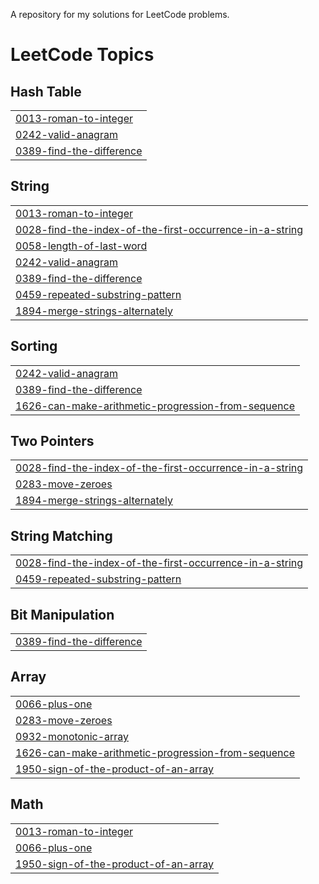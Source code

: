 A repository for my solutions for LeetCode problems.

<!---LeetCode Topics Start-->
# LeetCode Topics
## Hash Table
|  |
| ------- |
| [0013-roman-to-integer](https://github.com/YaroslavDvoinikov/leet-code/tree/master/0013-roman-to-integer) |
| [0242-valid-anagram](https://github.com/YaroslavDvoinikov/leet-code/tree/master/0242-valid-anagram) |
| [0389-find-the-difference](https://github.com/YaroslavDvoinikov/leet-code/tree/master/0389-find-the-difference) |
## String
|  |
| ------- |
| [0013-roman-to-integer](https://github.com/YaroslavDvoinikov/leet-code/tree/master/0013-roman-to-integer) |
| [0028-find-the-index-of-the-first-occurrence-in-a-string](https://github.com/YaroslavDvoinikov/leet-code/tree/master/0028-find-the-index-of-the-first-occurrence-in-a-string) |
| [0058-length-of-last-word](https://github.com/YaroslavDvoinikov/leet-code/tree/master/0058-length-of-last-word) |
| [0242-valid-anagram](https://github.com/YaroslavDvoinikov/leet-code/tree/master/0242-valid-anagram) |
| [0389-find-the-difference](https://github.com/YaroslavDvoinikov/leet-code/tree/master/0389-find-the-difference) |
| [0459-repeated-substring-pattern](https://github.com/YaroslavDvoinikov/leet-code/tree/master/0459-repeated-substring-pattern) |
| [1894-merge-strings-alternately](https://github.com/YaroslavDvoinikov/leet-code/tree/master/1894-merge-strings-alternately) |
## Sorting
|  |
| ------- |
| [0242-valid-anagram](https://github.com/YaroslavDvoinikov/leet-code/tree/master/0242-valid-anagram) |
| [0389-find-the-difference](https://github.com/YaroslavDvoinikov/leet-code/tree/master/0389-find-the-difference) |
| [1626-can-make-arithmetic-progression-from-sequence](https://github.com/YaroslavDvoinikov/leet-code/tree/master/1626-can-make-arithmetic-progression-from-sequence) |
## Two Pointers
|  |
| ------- |
| [0028-find-the-index-of-the-first-occurrence-in-a-string](https://github.com/YaroslavDvoinikov/leet-code/tree/master/0028-find-the-index-of-the-first-occurrence-in-a-string) |
| [0283-move-zeroes](https://github.com/YaroslavDvoinikov/leet-code/tree/master/0283-move-zeroes) |
| [1894-merge-strings-alternately](https://github.com/YaroslavDvoinikov/leet-code/tree/master/1894-merge-strings-alternately) |
## String Matching
|  |
| ------- |
| [0028-find-the-index-of-the-first-occurrence-in-a-string](https://github.com/YaroslavDvoinikov/leet-code/tree/master/0028-find-the-index-of-the-first-occurrence-in-a-string) |
| [0459-repeated-substring-pattern](https://github.com/YaroslavDvoinikov/leet-code/tree/master/0459-repeated-substring-pattern) |
## Bit Manipulation
|  |
| ------- |
| [0389-find-the-difference](https://github.com/YaroslavDvoinikov/leet-code/tree/master/0389-find-the-difference) |
## Array
|  |
| ------- |
| [0066-plus-one](https://github.com/YaroslavDvoinikov/leet-code/tree/master/0066-plus-one) |
| [0283-move-zeroes](https://github.com/YaroslavDvoinikov/leet-code/tree/master/0283-move-zeroes) |
| [0932-monotonic-array](https://github.com/YaroslavDvoinikov/leet-code/tree/master/0932-monotonic-array) |
| [1626-can-make-arithmetic-progression-from-sequence](https://github.com/YaroslavDvoinikov/leet-code/tree/master/1626-can-make-arithmetic-progression-from-sequence) |
| [1950-sign-of-the-product-of-an-array](https://github.com/YaroslavDvoinikov/leet-code/tree/master/1950-sign-of-the-product-of-an-array) |
## Math
|  |
| ------- |
| [0013-roman-to-integer](https://github.com/YaroslavDvoinikov/leet-code/tree/master/0013-roman-to-integer) |
| [0066-plus-one](https://github.com/YaroslavDvoinikov/leet-code/tree/master/0066-plus-one) |
| [1950-sign-of-the-product-of-an-array](https://github.com/YaroslavDvoinikov/leet-code/tree/master/1950-sign-of-the-product-of-an-array) |
<!---LeetCode Topics End-->
